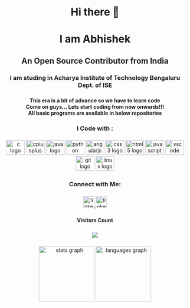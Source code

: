 <h1 align="center">Hi there 👋</h1>

###
 
<h1 align="center">I am Abhishek</h1>

###

<h2 align="center">An Open Source Contributor from India</h2>

###

<h3 align="center">I am studing in Acharya Institute of Technology Bengaluru<br>Dept. of ISE</h3>

###

<h4 align="center">This era is a bit of advance so we have to learn code<br>Come on guys... Lets start coding from now onwards!!!<br>All basic programs are available in below repositories</h4>

###

<h3 align="center">I Code with :</h3>

###

<div align="center">
  <img src="https://cdn.jsdelivr.net/gh/devicons/devicon/icons/c/c-original.svg" height="40" width="50" alt="c logo"  />
  <img src="https://cdn.jsdelivr.net/gh/devicons/devicon/icons/cplusplus/cplusplus-original.svg" height="40" width="50" alt="cplusplus logo"  />
  <img src="https://cdn.jsdelivr.net/gh/devicons/devicon/icons/java/java-original.svg" height="40" width="50" alt="java logo"  />
  <img src="https://cdn.jsdelivr.net/gh/devicons/devicon/icons/python/python-original.svg" height="40" width="50" alt="python logo"  />
  <img src="https://cdn.jsdelivr.net/gh/devicons/devicon/icons/angularjs/angularjs-original.svg" height="40" width="50" alt="angularjs logo"  />
  <img src="https://cdn.jsdelivr.net/gh/devicons/devicon/icons/css3/css3-original.svg" height="40" width="50" alt="css3 logo"  />
  <img src="https://cdn.jsdelivr.net/gh/devicons/devicon/icons/html5/html5-original.svg" height="40" width="50" alt="html5 logo"  />
  <img src="https://cdn.jsdelivr.net/gh/devicons/devicon/icons/javascript/javascript-original.svg" height="40" width="50" alt="javascript logo"  />
  <img src="https://cdn.jsdelivr.net/gh/devicons/devicon/icons/vscode/vscode-original.svg" height="40" width="50" alt="vscode logo"  />
  <img src="https://cdn.jsdelivr.net/gh/devicons/devicon/icons/git/git-original.svg" height="40" width="50" alt="git logo"  />
  <img src="https://cdn.jsdelivr.net/gh/devicons/devicon/icons/linux/linux-original.svg" height="40" width="50" alt="linux logo"  />
</div>

###
</div>

###

<h3 align="center">Connect with Me:</h3>

###

<div align="center">
  <a href="https://www.linkedin.com/in/abhishek-mangalur-394042260/" target="_blank">
    <img src="https://img.shields.io/static/v1?message=LinkedIn&logo=linkedin&label=&color=0077B5&logoColor=white&labelColor=&style=plastic" height="30" alt="linkedin logo"  />  
  </a>
  <a href="mailto:abhimangalur1@gmail.com" target="_blank">
    <img src="https://img.shields.io/static/v1?message=Gmail&logo=Gmail&label=&color=cc0000&logoColor=white&labelColor=&style=plastic" height="30" alt="linkedin logo"  />
    </a>
</div>

###

<h4 align="center">Visitors Count</h4>

###

<div align="center">
  <img src="https://profile-counter.glitch.me/Abhishek-Mangalur/count.svg?"  />
</div>

###

<div align="center">
  <img src="https://github-readme-stats.vercel.app/api?hide_title=true&hide_rank=false&show_icons=true&include_all_commits=true&count_private=true&disable_animations=false&theme=rose_pine&locale=en&hide_border=true&username=Abhishek-Mangalur" height="150" alt="stats graph"  />
  <img src="https://github-readme-stats.vercel.app/api/top-langs?locale=en&hide_title=false&layout=compact&card_width=320&langs_count=5&theme=rose_pine&hide_border=true&username=Abhishek-Mangalur" height="150" alt="languages graph"  />
</div>

###

<p align="left"></p>

###
